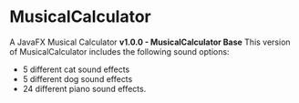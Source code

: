 # MusicalCalculator
A JavaFX Musical Calculator
**v1.0.0 - MusicalCalculator Base**
This version of MusicalCalculator includes the following sound options:

- 5 different cat sound effects
- 5 different dog sound effects
- 24 different piano sound effects.

